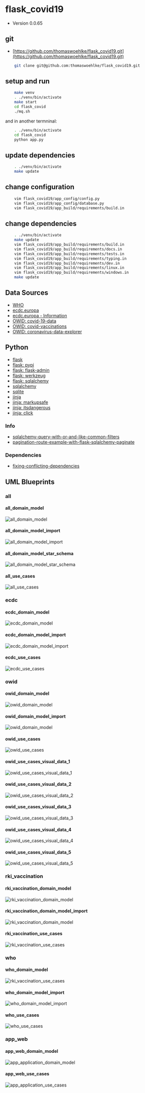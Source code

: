 # flask_covid19

* Version 0.0.65

## git

* [https://github.com/thomaswoehlke/flask_covid19.git](https://github.com/thomaswoehlke/flask_covid19.git)

````bash
    git clone git@github.com:thomaswoehlke/flask_covid19.git
````

## setup and run

````bash
    make venv
    . ./venv/bin/activate
    make start
    cd flask_covid
    ./mq.sh
````

and in another termninal:

````bash
    . ./venv/bin/activate
    cd flask_covid
    python app.py
````

## update dependencies

````bash
    . ./venv/bin/activate
    make update
 ````

## change configuration

````bash
    vim flask_covid19/app_config/config.py
    vim flask_covid19/app_config/database.py
    vim flask_covid19/app_build/requirements/build.in
````

## change dependencies

````bash
    . ./venv/bin/activate
    make update
    vim flask_covid19/app_build/requirements/build.in
    vim flask_covid19/app_build/requirements/docs.in
    vim flask_covid19/app_build/requirements/tests.in
    vim flask_covid19/app_build/requirements/typing.in
    vim flask_covid19/app_build/requirements/dev.in
    vim flask_covid19/app_build/requirements/linux.in
    vim flask_covid19/app_build/requirements/windows.in
    make update
````

## Data Sources

* [WHO](https://covid19.who.int/WHO-COVID-19-global-data.csv)
* [ecdc.europa](https://opendata.ecdc.europa.eu/covid19/casedistribution/csv)
* [ecdc.europa - Information](https://www.ecdc.europa.eu/en/publications-data/download-todays-data-geographic-distribution-covid-19-cases-worldwide)
* [OWID: covid-19-data](https://github.com/owid/covid-19-data)
* [OWID: covid-vaccinations](https://ourworldindata.org/covid-vaccinations)
* [OWID: coronavirus-data-explorer](https://ourworldindata.org/explorers/coronavirus-data-explorer)

## Python

* [flask](https://flask.palletsprojects.com/en/1.1.x/)
* [flask: pypi](https://pypi.org/project/Flask/)
* [flask: flask-admin](https://github.com/flask-admin/flask-admin/)
* [flask: werkzeug](https://werkzeug.palletsprojects.com/en/1.0.x/)
* [flask: sqlalchemy](https://flask.palletsprojects.com/en/1.1.x/patterns/sqlalchemy/)
* [sqlalchemy](https://docs.sqlalchemy.org/en/13/)
* [sqlite](https://sqlite.org/docs.html)
* [jinja](https://jinja.palletsprojects.com/en/2.11.x/)
* [jinja: markupsafe](https://palletsprojects.com/p/markupsafe/)
* [jinja: itsdangerous](https://palletsprojects.com/p/itsdangerous/)
* [jinja: click](https://palletsprojects.com/p/click/)

### Info

* [sqlalchemy-query-with-or-and-like-common-filters](http://www.leeladharan.com/sqlalchemy-query-with-or-and-like-common-filters)
* [pagination-route-example-with-flask-sqlalchemy-paginate](https://riptutorial.com/flask/example/22201/pagination-route-example-with-flask-sqlalchemy-paginate)

### Dependencies

* [fixing-conflicting-dependencies](https://pip.pypa.io/en/latest/user_guide/#fixing-conflicting-dependencies)

## UML Blueprints

### all

#### all_domain_model

![all_domain_model](docs/blueprints/data_all/uml/img/all_domain_model.png)

#### all_domain_model_import

![all_domain_model_import](docs/blueprints/data_all/uml/img/all_domain_model_import.png)

#### all_domain_model_star_schema

![all_domain_model_star_schema](docs/blueprints/data_all/uml/img/all_domain_model_star_schema.png)

#### all_use_cases

![all_use_cases](docs/blueprints/data_all/uml/img/all_use_cases.png)

### ecdc

#### ecdc_domain_model

![ecdc_domain_model](docs/blueprints/data_ecdc/uml/img/ecdc_domain_model.png)

#### ecdc_domain_model_import

![ecdc_domain_model_import](docs/blueprints/data_ecdc/uml/img/ecdc_domain_model_import.png)

#### ecdc_use_cases

![ecdc_use_cases](docs/blueprints/data_ecdc/uml/img/ecdc_use_cases.png)

### owid

#### owid_domain_model

![owid_domain_model](docs/blueprints/data_owid/uml/img/owid_domain_model.png)

#### owid_domain_model_import

![owid_domain_model](docs/blueprints/data_owid/uml/img/owid_domain_model_import.png)

#### owid_use_cases

![owid_use_cases](docs/blueprints/data_owid/uml/img/owid_use_cases.png)

#### owid_use_cases_visual_data_1

![owid_use_cases_visual_data_1](docs/blueprints/data_owid/uml/use_cases__visual_data/img/owid_use_cases_visual_data_1.png)

#### owid_use_cases_visual_data_2

![owid_use_cases_visual_data_2](docs/blueprints/data_owid/uml/use_cases__visual_data/img/owid_use_cases_visual_data_2.png)

#### owid_use_cases_visual_data_3

![owid_use_cases_visual_data_3](docs/blueprints/data_owid/uml/use_cases__visual_data/img/owid_use_cases_visual_data_3.png)

#### owid_use_cases_visual_data_4

![owid_use_cases_visual_data_4](docs/blueprints/data_owid/uml/use_cases__visual_data/img/owid_use_cases_visual_data_4.png)

#### owid_use_cases_visual_data_5

![owid_use_cases_visual_data_5](docs/blueprints/data_owid/uml/use_cases__visual_data/img/owid_use_cases_visual_data_5.png)

### rki_vaccination

#### rki_vaccination_domain_model

![rki_vaccination_domain_model](docs/blueprints/data_vaccination/uml/img/rki_vaccination_domain_model.png)

#### rki_vaccination_domain_model_import

![rki_vaccination_domain_model](docs/blueprints/data_vaccination/uml/img/rki_vaccination_domain_model.png)

#### rki_vaccination_use_cases

![rki_vaccination_use_cases](docs/blueprints/data_vaccination/uml/img/rki_vaccination_use_cases.png)

### who

#### who_domain_model

![rki_vaccination_use_cases](docs/blueprints/data_vaccination/uml/img/rki_vaccination_use_cases.png)

#### who_domain_model_import

![who_domain_model_import](docs/blueprints/data_who/uml/img/who_domain_model_import.png)

#### who_use_cases

![who_use_cases](docs/blueprints/data_who/uml/img/who_use_cases.png)

### app_web

#### app_web_domain_model

![app_application_domain_model](docs/blueprints/app_web/uml/img/app_application_domain_model.png)

#### app_web_use_cases

![app_application_use_cases](docs/blueprints/app_web/uml/img/app_application_use_cases.png)
